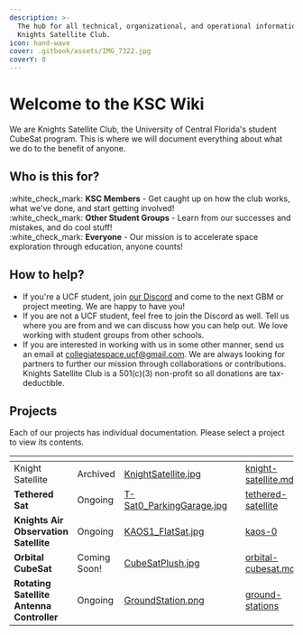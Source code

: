 ```yaml
---
description: >-
  The hub for all technical, organizational, and operational information about
  Knights Satellite Club.
icon: hand-wave
cover: .gitbook/assets/IMG_7322.jpg
coverY: 0
---
```


# Welcome to the KSC Wiki

We are Knights Satellite Club, the University of Central Florida's student CubeSat program. This is where we will document everything about what we do to the benefit of anyone.

## Who is this for?

:white\_check\_mark: **KSC Members** - Get caught up on how the club works, what we've done, and start getting involved!\
:white\_check\_mark: **Other Student Groups** - Learn from our successes and mistakes, and do cool stuff!\
:white\_check\_mark: **Everyone** - Our mission is to accelerate space exploration through education, anyone counts!

## How to help?

* If you're a UCF student, join [our Discord](https://discord.gg/fjKyphuaht) and come to the next GBM or project meeting. We are happy to have you!
* If you are not a UCF student, feel free to join the Discord as well. Tell us where you are from and we can discuss how you can help out. We love working with student groups from other schools.
* If you are interested in working with us in some other manner, send us an email at [collegiatespace.ucf@gmail.com](mailto:collegiatespace.ucf@gmail.com). We are always looking for partners to further our mission through collaborations or contributions. Knights Satellite Club is a 501(c)(3) non-profit so all donations are tax-deductible.

## Projects

Each of our projects has individual documentation. Please select a project to view its contents.

<table data-view="cards"><thead><tr><th></th><th></th><th data-hidden data-card-cover data-type="files"></th><th data-hidden></th><th data-hidden data-card-target data-type="content-ref"></th></tr></thead><tbody><tr><td>Knight Satellite</td><td>Archived</td><td><a href=".gitbook/assets/KnightSatellite.jpg">KnightSatellite.jpg</a></td><td></td><td><a href="knight-satellite.md">knight-satellite.md</a></td></tr><tr><td><strong>Tethered Sat</strong></td><td>Ongoing</td><td><a href=".gitbook/assets/T-Sat0_ParkingGarage.jpg">T-Sat0_ParkingGarage.jpg</a></td><td></td><td><a href="projects/tethered-satellite/">tethered-satellite</a></td></tr><tr><td><strong>Knights Air Observation Satellite</strong></td><td>Ongoing</td><td><a href=".gitbook/assets/KAOS1_FlatSat.jpg">KAOS1_FlatSat.jpg</a></td><td></td><td><a href="projects/knights-air-observation-satellite/kaos-0/">kaos-0</a></td></tr><tr><td><strong>Orbital CubeSat</strong></td><td>Coming Soon!</td><td><a href=".gitbook/assets/CubeSatPlush.jpg">CubeSatPlush.jpg</a></td><td></td><td><a href="projects/orbital-cubesat.md">orbital-cubesat.md</a></td></tr><tr><td><strong>Rotating Satellite Antenna Controller</strong></td><td>Ongoing</td><td><a href=".gitbook/assets/GroundStation.png">GroundStation.png</a></td><td></td><td><a href="projects/ground-stations/">ground-stations</a></td></tr></tbody></table>




